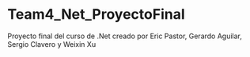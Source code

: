# Team4_Net_ProyectoFinal
Proyecto final del curso de .Net creado por Eric Pastor, Gerardo Aguilar, Sergio Clavero y Weixin Xu
